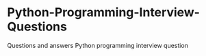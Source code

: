 # Python-Programming-Interview-Questions
Questions and answers Python programming interview question
